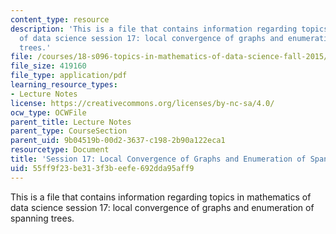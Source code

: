 ```yaml
---
content_type: resource
description: 'This is a file that contains information regarding topics in mathematics
  of data science session 17: local convergence of graphs and enumeration of spanning
  trees.'
file: /courses/18-s096-topics-in-mathematics-of-data-science-fall-2015/55ff9f23be313f3beefe692dda95aff9_MIT18_S096F15_Ses17.pdf
file_size: 419160
file_type: application/pdf
learning_resource_types:
- Lecture Notes
license: https://creativecommons.org/licenses/by-nc-sa/4.0/
ocw_type: OCWFile
parent_title: Lecture Notes
parent_type: CourseSection
parent_uid: 9b04519b-00d2-3637-c198-2b90a122eca1
resourcetype: Document
title: 'Session 17: Local Convergence of Graphs and Enumeration of Spanning Trees'
uid: 55ff9f23-be31-3f3b-eefe-692dda95aff9
---
```

This is a file that contains information regarding topics in mathematics of data science session 17: local convergence of graphs and enumeration of spanning trees.